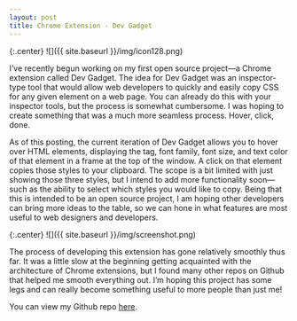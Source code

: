 ```yaml
---
layout: post
title: Chrome Extension - Dev Gadget
---
```


{:.center}
![]({{ site.baseurl }}/img/icon128.png)

I&rsquo;ve recently begun working on my first open source project&mdash;a Chrome extension called Dev Gadget. The idea for Dev Gadget was an inspector-type tool that would allow web developers to quickly and easily copy CSS for any given element on a web page. You can already do this with your inspector tools, but the process is somewhat cumbersome. I was hoping to create something that was a much more seamless process. Hover, click, done.

As of this posting, the current iteration of Dev Gadget allows you to hover over HTML elements, displaying the tag, font family, font size, and text color of that element in a frame at the top of the window. A click on that element copies those styles to your clipboard. The scope is a bit limited with just showing those three styles, but I intend to add more functionality soon&mdash;such as the ability to select which styles you would like to copy. Being that this is intended to be an open source project, I am hoping other developers can bring more ideas to the table, so we can hone in what features are most useful to web designers and developers.

{:.center}
![]({{ site.baseurl }}/img/screenshot.png)

The process of developing this extension has gone relatively smoothly thus far. It was a little slow at the beginning getting acquainted with the architecture of Chrome extensions, but I found many other repos on Github that helped me smooth everything out. I&rsquo;m hoping this project has some legs and can really become something useful to more people than just me!

You can view my Github repo [here](https://github.com/toryherman/dev-gadget).
